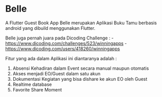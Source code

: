 # Belle 

A Flutter Guest Book App
Belle merupakan Aplikasi Buku Tamu berbasis android yang dibuild menggunakan Flutter.

Belle juga pernah juara pada Dicoding Challenge : 
    - https://www.dicoding.com/challenges/523/winningapps
    - https://www.dicoding.com/users/418260/winningapps

Fitur yang ada dalam Aplikasi ini diantaranya adalah : 
  1. Absensi Kehadiran dalam Event secara manual maupun otomatis
  2. Akses menjadi EO/Guest dalam satu akun
  3. Dokumentasi Kegiatan yang bisa dishare ke akun EO oleh Guest
  4. Realtime database
  5. Favorite Share Moment

